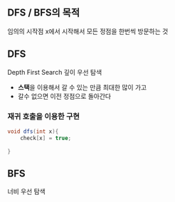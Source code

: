 ## DFS / BFS의 목적
임의의 시작점 x에서 시작해서 모든 정점을 한번씩 방문하는 것

## DFS
Depth First Search
깊이 우선 탐색

* **스택**을 이용해서 갈 수 있는 만큼 최대한 많이 가고 
* 갈수 없으면 이전 정점으로 돌아간다

### 재귀 호출을 이용한 구현
```java
void dfs(int x){
	check[x] = true;
	
}
```

## BFS
너비 우선 탐색
<!--stackedit_data:
eyJoaXN0b3J5IjpbLTE1MzA4MTE5MjgsMTk3ODA4NzcwOV19
-->